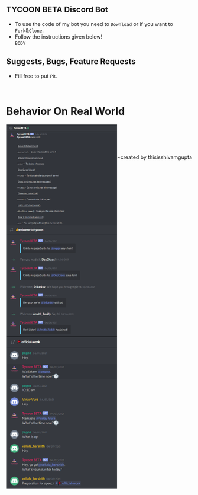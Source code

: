 ## TYCOON BETA Discord Bot
* To use the code of my bot you need to `Download` or if you want to `Fork`&`Clone`.<br>
* Follow the instructions given below!<br>
`BODY`
## Suggests, Bugs, Feature Requests
* Fill free to put `PR`.
 <br>
 
# Behavior On Real World
<img src="Tycoon_DM_Commands.png" width="300" align="left"><br />


<img src="tycoon_WELMSG.png" width="300" align="left"><br />

 
<img src="Tycoon_ReplyOnHi_hello.png" width="300" align="left">
 
  
 <br />~created by thisisshivamgupta
